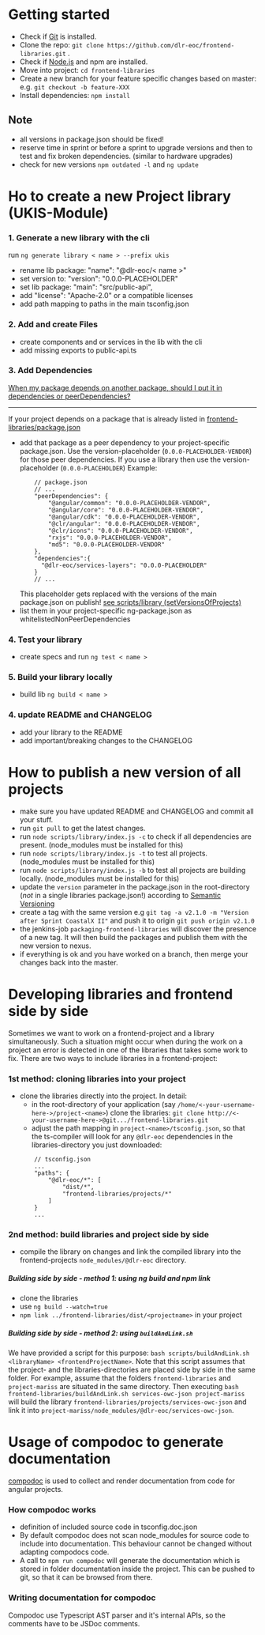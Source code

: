 # Getting started 

- Check if [Git](https://git-scm.com/) is installed.
- Clone the repo: `git clone https://github.com/dlr-eoc/frontend-libraries.git` . 
- Check if [Node.js](https://nodejs.org/) and npm are installed.
- Move into project: `cd frontend-libraries`
- Create a new branch for your feature specific changes based on master: e.g. `git checkout -b feature-XXX`
- Install dependencies: `npm install`

## Note
- all versions in package.json should be fixed! 
- reserve time in sprint or before a sprint to upgrade versions and then to test and fix broken dependencies. (similar to hardware upgrades)
- check for new versions `npm outdated -l` and `ng update`


# Ho to create a new Project library (UKIS-Module)

### 1. Generate a new library with the cli
run ``ng generate library < name > --prefix ukis``

- rename lib package: "name": "@dlr-eoc/< name >"
- set version to: "version": "0.0.0-PLACEHOLDER"
- set lib package: "main": "src/public-api",
- add "license": "Apache-2.0" or a compatible licenses
- add path mapping to paths in the main tsconfig.json

### 2. Add and create Files
- create components and or services in the lib with the cli
- add missing exports to public-api.ts

### 3. Add Dependencies

[When my package depends on another package, should I put it in dependencies or peerDependencies?](https://medium.com/angular-in-depth/npm-peer-dependencies-f843f3ac4e7f)

---

If your project depends on a package that is already listed in [frontend-libraries/package.json](https://github.com/dlr-eoc/frontend-libraries/package.json)
 - add that package as a peer dependency to your project-specific package.json. Use the version-placeholder (`0.0.0-PLACEHOLDER-VENDOR`) for those peer dependencies. If you use a library then use the version-placeholder (`0.0.0-PLACEHOLDER`)  Example: 
    ```
        // package.json
        // ...
        "peerDependencies": {
            "@angular/common": "0.0.0-PLACEHOLDER-VENDOR",
            "@angular/core": "0.0.0-PLACEHOLDER-VENDOR",
            "@angular/cdk": "0.0.0-PLACEHOLDER-VENDOR",
            "@clr/angular": "0.0.0-PLACEHOLDER-VENDOR",
            "@clr/icons": "0.0.0-PLACEHOLDER-VENDOR",
            "rxjs": "0.0.0-PLACEHOLDER-VENDOR",
            "md5": "0.0.0-PLACEHOLDER-VENDOR"
        },
        "dependencies":{
          "@dlr-eoc/services-layers": "0.0.0-PLACEHOLDER"
        }
        // ...
    ```
   This placeholder gets replaced with the versions of the main package.json on publish! [see scripts/library (setVersionsOfProjects)](scripts\library\index.ts)
 - list them in your project-specific ng-package.json as whitelistedNonPeerDependencies



### 4. Test your library
- create specs and run `ng test < name >`

### 5. Build your library locally
- build lib `ng build < name >`

### 4. update README and CHANGELOG
- add your library to the README
- add important/breaking changes to the CHANGELOG

# How to publish a new version of all projects
- make sure you have updated README and CHANGELOG and commit all your stuff.
- run `git pull` to get the latest changes.
- run `node scripts/library/index.js -c` to check if all dependencies are present. (node_modules must be installed for this)
- run `node scripts/library/index.js -t` to test all projects. (node_modules must be installed for this)
- run `node scripts/library/index.js -b` to test all projects are building locally. (node_modules must be installed for this)
- update the `version` parameter in the package.json in the root-directory (*not* in a single libraries package.json!) according to [Semantic Versioning](https://semver.org/)
- create a tag with the same version e.g `git tag -a v2.1.0 -m "Version after Sprint CoastalX II"` and push it to origin `git push origin v2.1.0`
- the jenkins-job `packaging-frontend-libraries` will discover the presence of a new tag. It will then build the packages and publish them with the new version to nexus.
- if everything is ok and you have worked on a branch, then merge your changes back into the master.

# Developing libraries and frontend side by side
Sometimes we want to work on a frontend-project and a library simultaneously. Such a situation might occur when during the work on a project an error is detected in one of the libraries that takes some work to fix. 
There are two ways to include libraries in a frontend-project: 

### 1st method: cloning libraries into your project
- clone the libraries directly into the project. In detail: 
    - in the root-directory of your application (say `/home/<-your-username-here->/project-<name>`) clone the libraries: `git clone http://<-your-username-here->@git.../frontend-libraries.git`
    - adjust the path mapping in  `project-<name>/tsconfig.json`, so that the ts-compiler will look for any `@dlr-eoc` dependencies in the libraries-directory you just downloaded: 
    ```
        // tsconfig.json
        ...
        "paths": {
            "@dlr-eoc/*": [
                "dist/*",
                "frontend-libraries/projects/*"
            ]
        }
        ...
    ```

### 2nd method: build libraries and project side by side
- compile the library on changes and link the compiled library into the frontend-projects `node_modules/@dlr-eoc` directory. 

##### Building side by side - method 1: using ng build and npm link
- clone the libraries
- use `ng build --watch=true`
- `npm link ../frontend-libraries/dist/<projectname>` in your project

##### Building side by side - method 2: using `buildAndLink.sh`
We have provided a script for this purpose: `bash scripts/buildAndLink.sh <libraryName> <frontendProjectName>`. 
Note that this script assumes that the project- and the libraries-directories are placed side by side in the same folder.
For example, assume that the folders `frontend-libraries` and `project-mariss` are situated in the same directory. 
Then executing `bash frontend-libraries/buildAndLink.sh services-owc-json project-mariss` will build the library `frontend-libraries/projects/services-owc-json` and link it into `project-mariss/node_modules/@dlr-eoc/services-owc-json`.



# Usage of compodoc to generate documentation
[compodoc](https://github.com/compodoc/compodoc) is used to collect and render documentation from code for angular projects. 

### How compodoc works 

* definition of included source code in tsconfig.doc.json
* By default compodoc does not scan node_modules for source code to include into documentation. This behaviour cannot be changed without adapting compodocs code.
* A call to `npm run compodoc` will generate the documentation which is stored in folder documentation inside the project. This can be pushed to git, so that it can be browsed from there. 

### Writing documentation for compodoc

Compodoc use Typescript AST parser and it's internal APIs, so the comments have to be JSDoc comments. 
